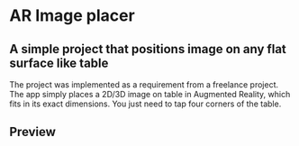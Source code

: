 # AR Image placer
## A simple project that positions image on any flat surface like table
The project was implemented as a requirement from a freelance project.
The app simply places a 2D/3D image on table in Augmented Reality, which fits in its exact dimensions. You just need to tap four corners of the table.


## Preview





